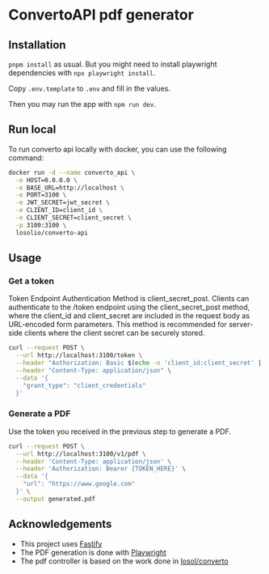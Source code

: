 # ConvertoAPI pdf generator

## Installation

`pnpm install` as usual. But you might need to install playwright dependencies with
`npx playwright install`.

Copy `.env.template` to `.env` and fill in the values.

Then you may run the app with `npm run dev`.

## Run local

To run converto api locally with docker, you can use the following command:

```bash
docker run -d --name converto_api \
  -e HOST=0.0.0.0 \
  -e BASE_URL=http://localhost \
  -e PORT=3100 \
  -e JWT_SECRET=jwt_secret \
  -e CLIENT_ID=client_id \
  -e CLIENT_SECRET=client_secret \
  -p 3100:3100 \
  losolio/converto-api
```

## Usage

### Get a token

Token Endpoint Authentication Method is client_secret_post. Clients can authenticate to the /token endpoint using the client_secret_post method, where the client_id and client_secret are included in the request body as URL-encoded form parameters. This method is recommended for server-side clients where the client secret can be securely stored.

```bash
curl --request POST \
  --url http://localhost:3100/token \
  --header "Authorization: Basic $(echo -n 'client_id:client_secret' | base64)" \
  --header "Content-Type: application/json" \
  --data '{
    "grant_type": "client_credentials"
  }'
```

### Generate a PDF

Use the token you received in the previous step to generate a PDF.

```bash
curl --request POST \
  --url http://localhost:3100/v1/pdf \
  --header 'Content-Type: application/json' \
  --header 'Authorization: Bearer {TOKEN_HERE}' \
  --data '{
    "url": "https://www.google.com"
  }' \
  --output generated.pdf
```

## Acknowledgements

- This project uses [Fastify](https://www.fastify.io/)
- The PDF generation is done with [Playwright](https://playwright.dev/)
- The pdf controller is based on the work done in [losol/converto](https://github.com/losol/converto)
